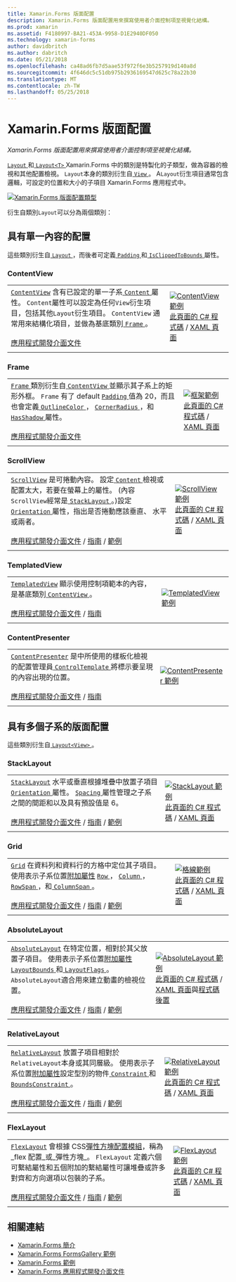 ```yaml
---
title: Xamarin.Forms 版面配置
description: Xamarin.Forms 版面配置用來撰寫使用者介面控制項至視覺化結構。
ms.prod: xamarin
ms.assetid: F4180997-BA21-453A-9958-D1E2940DF050
ms.technology: xamarin-forms
author: davidbritch
ms.author: dabritch
ms.date: 05/21/2018
ms.openlocfilehash: ca48ad6fb7d5aae53f972f6e3b5257919d140a8d
ms.sourcegitcommit: 4f646dc5c51db975b2936169547d625c78a22b30
ms.translationtype: MT
ms.contentlocale: zh-TW
ms.lasthandoff: 05/25/2018
---
```

# <a name="xamarinforms-layouts"></a>Xamarin.Forms 版面配置

_Xamarin.Forms 版面配置用來撰寫使用者介面控制項至視覺化結構。_

[ `Layout` ](https://developer.xamarin.com/api/type/Xamarin.Forms.Layout)和[ `Layout<T>` ](https://developer.xamarin.com/api/type/Xamarin.Forms.Layout%3CT%3E/) Xamarin.Forms 中的類別是特製化的子類型，做為容器的檢視和其他配置檢視。 `Layout`本身的類別衍生自[ `View` ](views.md)。 A`Layout`衍生項目通常包含邏輯，可設定的位置和大小的子項目 Xamarin.Forms 應用程式中。

[![Xamarin.Forms 版面配置類型](layouts-images/layouts-sml.png "Xamarin.Forms 版面配置類型")](layouts-images/layouts.png#lightbox "Xamarin.Forms 版面配置類型")

衍生自類別`Layout`可以分為兩個類別：

## <a name="layouts-with-single-content"></a>具有單一內容的配置

這些類別衍生自[ `Layout` ](https://developer.xamarin.com/api/type/Xamarin.Forms.Layout/)，而後者可定義[ `Padding` ](https://developer.xamarin.com/api/property/Xamarin.Forms.Layout.Padding/)和[ `IsClippedToBounds` ](https://developer.xamarin.com/api/property/Xamarin.Forms.Layout.IsClippedToBounds/)屬性。

<a name="contentView" />

### <a name="contentview"></a>ContentView

|     |     |
| --- | --- |
| [`ContentView`](https://developer.xamarin.com/api/type/Xamarin.Forms.ContentView/) 含有已設定的單一子系[ `Content` ](https://developer.xamarin.com/api/property/Xamarin.Forms.ContentView.Content/)屬性。 `Content`屬性可以設定為任何`View`衍生項目，包括其他`Layout`衍生項目。 `ContentView` 通常用來結構化項目，並做為基底類別[ `Frame` ](#frame)。<br /><br />[應用程式開發介面文件](https://developer.xamarin.com/api/type/Xamarin.Forms.ContentView/) | [![ContentView 範例](layouts-images/ContentView.png "ContentView 範例")](layouts-images/ContentView-Large.png#lightbox "ContentView 範例")<br />[此頁面的 C# 程式碼](https://github.com/xamarin/xamarin-forms-samples/blob/master/FormsGallery/FormsGallery/FormsGallery/CodeExamples/ContentViewDemoPage.cs) / [XAML 頁面](https://github.com/xamarin/xamarin-forms-samples/blob/master/FormsGallery/FormsGallery/FormsGallery/XamlExamples/ContentViewDemoPage.xaml) |
|     |     |

<a named="frame" />

### <a name="frame"></a>Frame

|     |     |
| --- | --- |
| [ `Frame` ](https://developer.xamarin.com/api/type/Xamarin.Forms.Frame/)類別衍生自[ `ContentView` ](#contentView)並顯示其子系上的矩形外框。 `Frame` 有了 default [ `Padding` ](https://developer.xamarin.com/api/property/Xamarin.Forms.Layout.Padding/)值為 20，而且也會定義[ `OutlineColor` ](https://developer.xamarin.com/api/property/Xamarin.Forms.Frame.OutlineColor/)， [ `CornerRadius` ](https://developer.xamarin.com/api/property/Xamarin.Forms.Frame.CornerRadius/)，和[ `HasShadow` ](https://developer.xamarin.com/api/property/Xamarin.Forms.Frame.HasShadow/)屬性。<br /><br />[應用程式開發介面文件](https://developer.xamarin.com/api/type/Xamarin.Forms.Frame/) | [![框架範例](layouts-images/Frame.png "框架範例")](layouts-images/Frame-Large.png#lightbox "框架範例")<br />[此頁面的 C# 程式碼](https://github.com/xamarin/xamarin-forms-samples/blob/master/FormsGallery/FormsGallery/FormsGallery/CodeExamples/FrameDemoPage.cs) / [XAML 頁面](https://github.com/xamarin/xamarin-forms-samples/blob/master/FormsGallery/FormsGallery/FormsGallery/XamlExamples/FrameDemoPage.xaml) |
|     |     |

<a name="scrollView" />

### <a name="scrollview"></a>ScrollView

|     |     |
| --- | --- |
| [`ScrollView`](https://developer.xamarin.com/api/type/Xamarin.Forms.ScrollView/) 是可捲動內容。 設定[ `Content` ](https://developer.xamarin.com/api/property/Xamarin.Forms.ScrollView.Content/)檢視或配置太大，若要在螢幕上的屬性。 (內容`ScrollView`經常是[ `StackLayout` ](#stackLayout)。)設定[ `Orientation` ](https://developer.xamarin.com/api/property/Xamarin.Forms.ScrollView.Orientation/)屬性，指出是否捲動應該垂直、 水平或兩者。<br /><br />[應用程式開發介面文件](https://developer.xamarin.com/api/type/Xamarin.Forms.ScrollView/) / [指南](~/xamarin-forms/user-interface/layouts/scroll-view.md) / [範例](https://developer.xamarin.com/samples/xamarin-forms/UserInterface/Layout/) | [![ScrollView 範例](layouts-images/ScrollView.png "ScrollView 範例")](layouts-images/ScrollView-Large.png#lightbox "ScrollView 範例")<br />[此頁面的 C# 程式碼](https://github.com/xamarin/xamarin-forms-samples/blob/master/FormsGallery/FormsGallery/FormsGallery/CodeExamples/ScrollViewDemoPage.cs) / [XAML 頁面](https://github.com/xamarin/xamarin-forms-samples/blob/master/FormsGallery/FormsGallery/FormsGallery/XamlExamples/ScrollViewDemoPage.xaml) |
|     |     |

### <a name="templatedview"></a>TemplatedView

|     |     |
| --- | --- |
| [`TemplatedView`](https://developer.xamarin.com/api/type/Xamarin.Forms.TemplatedView/) 顯示使用控制項範本的內容，是基底類別[ `ContentView` ](#contentView)。<br /><br />[應用程式開發介面文件](https://developer.xamarin.com/api/type/Xamarin.Forms.TemplatedView/) / [指南](~/xamarin-forms/app-fundamentals/templates/control-templates/index.md) | [![TemplatedView 範例](layouts-images/TemplatedView.png "TemplatedView 範例")](layouts-images/TemplatedView.png#lightbox "TemplatedView 範例") |
|     |     |

### <a name="contentpresenter"></a>ContentPresenter

|     |     |
| --- | --- |
| [`ContentPresenter`](https://developer.xamarin.com/api/type/Xamarin.Forms.ContentPresenter/) 是中所使用的樣板化檢視的配置管理員[ `ControlTemplate` ](https://developer.xamarin.com/api/type/Xamarin.Forms.ControlTemplate/)將標示要呈現的內容出現的位置。<br /><br />[應用程式開發介面文件](https://developer.xamarin.com/api/type/Xamarin.Forms.ContentPresenter/) / [指南](~/xamarin-forms/app-fundamentals/templates/control-templates/index.md) | [![ContentPresenter 範例](layouts-images/ContentPresenter.png "ContentPresenter 範例")](layouts-images/ContentPresenter.png#lightbox "ContentPresenter 範例") |
|     |     |

## <a name="layouts-with-multiple-children"></a>具有多個子系的版面配置

這些類別衍生自[ `Layout<View>` ](https://developer.xamarin.com/api/type/Xamarin.Forms.Layout%3CT%3E/)。

<a name="stackLayout" />

### <a name="stacklayout"></a>StackLayout

|     |     |
| --- | --- |
| [`StackLayout`](https://developer.xamarin.com/api/type/Xamarin.Forms.StackLayout/) 水平或垂直根據堆疊中放置子項目[ `Orientation` ](https://developer.xamarin.com/api/property/Xamarin.Forms.StackLayout.Orientation/)屬性。 [ `Spacing` ](https://developer.xamarin.com/api/property/Xamarin.Forms.StackLayout.Spacing/)屬性管理之子系之間的間距和以及具有預設值是 6。<br /><br />[應用程式開發介面文件](https://developer.xamarin.com/api/type/Xamarin.Forms.StackLayout/) / [指南](~/xamarin-forms/user-interface/layouts/stack-layout.md) / [範例](https://developer.xamarin.com/samples/xamarin-forms/UserInterface/Layout/)| [![StackLayout 範例](layouts-images/StackLayout.png "StackLayout 範例")](layouts-images/StackLayout-Large.png#lightbox "StackLayout 範例")<br />[此頁面的 C# 程式碼](https://github.com/xamarin/xamarin-forms-samples/blob/master/FormsGallery/FormsGallery/FormsGallery/CodeExamples/StackLayoutDemoPage.cs) / [XAML 頁面](https://github.com/xamarin/xamarin-forms-samples/blob/master/FormsGallery/FormsGallery/FormsGallery/XamlExamples/StackLayoutDemoPage.xaml) |
|     |     |

<a name="grid" />

### <a name="grid"></a>Grid

|     |     |
| --- | --- |
| [`Grid`](https://developer.xamarin.com/api/type/Xamarin.Forms.Grid/) 在資料列和資料行的方格中定位其子項目。 使用表示子系位置[附加屬性](~/xamarin-forms/xaml/attached-properties.md) [ `Row` ](https://developer.xamarin.com/api/field/Xamarin.Forms.Grid.RowProperty/)， [ `Column` ](https://developer.xamarin.com/api/field/Xamarin.Forms.Grid.ColumnProperty/)， [ `RowSpan` ](https://developer.xamarin.com/api/field/Xamarin.Forms.Grid.RowSpanProperty/)，和[ `ColumnSpan` ](https://developer.xamarin.com/api/field/Xamarin.Forms.Grid.ColumnSpanProperty/)。<br /><br />[應用程式開發介面文件](https://developer.xamarin.com/api/type/Xamarin.Forms.Grid/) / [指南](~/xamarin-forms/user-interface/layouts/grid.md) / [範例](https://developer.xamarin.com/samples/xamarin-forms/UserInterface/Layout/) | [![格線範例](layouts-images/Grid.png "格線範例")](layouts-images/Grid-Large.png#lightbox "格線範例")<br />[此頁面的 C# 程式碼](https://github.com/xamarin/xamarin-forms-samples/blob/master/FormsGallery/FormsGallery/FormsGallery/CodeExamples/GridDemoPage.cs) / [XAML 頁面](https://github.com/xamarin/xamarin-forms-samples/blob/master/FormsGallery/FormsGallery/FormsGallery/XamlExamples/GridDemoPage.xaml) |
|     |     |

### <a name="absolutelayout"></a>AbsoluteLayout

|     |     |
| --- | --- |
| [`AbsoluteLayout`](https://developer.xamarin.com/api/type/Xamarin.Forms.AbsoluteLayout/) 在特定位置，相對於其父放置子項目。 使用表示子系位置[附加屬性](~/xamarin-forms/xaml/attached-properties.md) [ `LayoutBounds` ](https://developer.xamarin.com/api/field/Xamarin.Forms.AbsoluteLayout.LayoutBoundsProperty/)和[ `LayoutFlags` ](https://developer.xamarin.com/api/field/Xamarin.Forms.AbsoluteLayout.LayoutFlagsProperty/)。 `AbsoluteLayout`適合用來建立動畫的檢視位置。<br /><br />[應用程式開發介面文件](https://developer.xamarin.com/api/type/Xamarin.Forms.AbsoluteLayout/) / [指南](~/xamarin-forms/user-interface/layouts/absolute-layout.md) / [範例](https://developer.xamarin.com/samples/xamarin-forms/UserInterface/Layout/) | [![AbsoluteLayout 範例](layouts-images/AbsoluteLayout.png "AbsoluteLayout 範例")](layouts-images/AbsoluteLayout-Large.png#lightbox "AbsoluteLayout 範例")<br />[此頁面的 C# 程式碼](https://github.com/xamarin/xamarin-forms-samples/blob/master/FormsGallery/FormsGallery/FormsGallery/CodeExamples/AbsoluteLayoutdDemoPage.cs) / [XAML 頁面](https://github.com/xamarin/xamarin-forms-samples/blob/master/FormsGallery/FormsGallery/FormsGallery/XamlExamples/AbsoluteLayoutDemoPage.xaml)與[程式碼後置](https://github.com/xamarin/xamarin-forms-samples/blob/master/FormsGallery/FormsGallery/FormsGallery/XamlExamples/AbsoluteLayoutDemoPage.xaml.cs) |
|     |     |

### <a name="relativelayout"></a>RelativeLayout

|     |     |
| --- | --- |
| [`RelativeLayout`](https://developer.xamarin.com/api/type/Xamarin.Forms.RelativeLayout/) 放置子項目相對於`RelativeLayout`本身或其同層級。 使用表示子系位置[附加屬性](~/xamarin-forms/xaml/attached-properties.md)設定型別的物件[ `Constraint` ](https://developer.xamarin.com/api/type/Xamarin.Forms.Constraint/)和[ `BoundsConstraint` ](https://developer.xamarin.com/api/type/Xamarin.Forms.Constraint/)。<br /><br />[應用程式開發介面文件](https://developer.xamarin.com/api/type/Xamarin.Forms.RelativeLayout/) / [指南](~/xamarin-forms/user-interface/layouts/relative-layout.md) / [範例](https://developer.xamarin.com/samples/xamarin-forms/UserInterface/Layout/) | [![RelativeLayout 範例](layouts-images/RelativeLayout.png "RelativeLayout 範例")](layouts-images/RelativeLayout-Large.png#lightbox "RelativeLayout 範例")<br />[此頁面的 C# 程式碼](https://github.com/xamarin/xamarin-forms-samples/blob/master/FormsGallery/FormsGallery/FormsGallery/CodeExamples/RelativeLayoutDemoPage.cs) / [XAML 頁面](https://github.com/xamarin/xamarin-forms-samples/blob/master/FormsGallery/FormsGallery/FormsGallery/XamlExamples/RelativeLayoutDemoPage.xaml) |
|     |     |

### <a name="flexlayout"></a>FlexLayout

|     |     |
| --- | --- |
| [`FlexLayout`](xref:Xamarin.Forms.FlexLayout) 會根據 CSS[彈性方塊配置模組](http://www.w3.org/TR/css-flexbox-1/)，稱為_flex 配置_或_彈性方塊_。 `FlexLayout` 定義六個可繫結屬性和五個附加的繫結屬性可讓堆疊或許多對齊和方向選項以包裝的子系。<br /><br />[應用程式開發介面文件](xref:Xamarin.Forms.FlexLayout) / [指南](~/xamarin-forms/user-interface/layouts/flex-layout.md) / [範例](https://developer.xamarin.com/samples/xamarin-forms/UserInterface/FlexLayoutDemos/) | [![FlexLayout 範例](layouts-images/FlexLayout.png "FlexLayout 範例")](layouts-images/FlexLayout-Large.png#lightbox "FlexLayout 範例")<br />[此頁面的 C# 程式碼](https://github.com/xamarin/xamarin-forms-samples/blob/master/FormsGallery/FormsGallery/FormsGallery/CodeExamples/FlexLayoutDemoPage.cs) / [XAML 頁面](https://github.com/xamarin/xamarin-forms-samples/blob/master/FormsGallery/FormsGallery/FormsGallery/XamlExamples/FlexLayoutDemoPage.xaml) |
|     |     |

## <a name="related-links"></a>相關連結

- [Xamarin.Forms 簡介](~/xamarin-forms/get-started/introduction-to-xamarin-forms.md)
- [Xamarin.Forms FormsGallery 範例](https://developer.xamarin.com/samples/FormsGallery/)
- [Xamarin.Forms 範例](https://developer.xamarin.com/samples/xamarin-forms/all/)
- [Xamarin.Forms 應用程式開發介面文件](https://developer.xamarin.com/api/root/Xamarin.Forms/)
